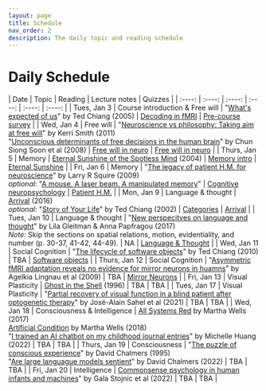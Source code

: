 ```yaml
---
layout: page
title: Schedule
nav_order: 2
description: The daily topic and reading schedule
---
```


# Daily Schedule

| Date | Topic | Reading | Lecture notes | Quizzes |
| :----: | :----: | :----: | :----: |  :----: |  :----: |
| Tues, Jan 3 | Course introduction  & Free will | "[What's expected of us](https://www.nature.com/articles/436150a)" by Ted Chiang (2005) | [Decoding in fMRI](../notes/jan03) | [Pre-course survey](../quizzes/jan03) |
| Wed, Jan 4 | Free will | "[Neuroscience vs philosophy: Taking aim at free will](https://www.nature.com/articles/477023a)" by Kerri Smith (2011) <br /> "[Unconscious determinants of free decisions in the human brain](https://www.nature.com/articles/nn.2112)" by Chun Siong Soon et al (2008) | [Free will in neuro](../notes/jan04) | [Free will in neuro](../quizzes/jan04) |
| Thurs, Jan 5 | Memory | [Eternal Sunshine of the Spotless Mind](https://www.imdb.com/title/tt0338013/) (2004) | [Memory intro](../notes/jan05) | [Eternal Sunshine](../quizzes/jan05) |
| Fri, Jan 6 | Memory | "[The legacy of patient H.M. for neuroscience](https://pubmed.ncbi.nlm.nih.gov/19146808/)" by Larry R Squire (2009) <br /> *optional*: "[A mouse. A laser beam. A manipulated memory](https://www.ted.com/talks/steve_ramirez_and_xu_liu_a_mouse_a_laser_beam_a_manipulated_memory?language=en)" | [Cognitive neuropsychology](../notes/jan06) | [Patient H.M.](../quizzes/jan06) |
| Mon, Jan 9 | Language & thought | [Arrival](https://www.imdb.com/title/tt2543164/) (2016) <br /> *optional:* "[Story of Your Life](https://raley.english.ucsb.edu/wp-content/uploads/Reading/Chiang-story.pdf)" by Ted Chiang (2002) | [Categories](../notes/jan10) | [Arrival](../quizzes/jan09) | 
| Tues, Jan 10 | Language & thought | "[New perspecitves on language and thought](https://cpb-us-w2.wpmucdn.com/web.sas.upenn.edu/dist/4/81/files/2017/07/Gleitman__Papafragou_in-press-21o7hjk.pdf)" by Lila Gleitman & Anna Papfragou (2017) <br /> *Note*: Skip the sections on spatial relations, motion, evidentiality, and number (p. 30-37, 41-42, 44-49). | NA | [Language & Thought](../quizzes/jan10) |
| Wed, Jan 11 | Social Cognition | "[The lifecycle of software objects](https://cpb-us-w2.wpmucdn.com/voices.uchicago.edu/dist/8/644/files/2017/08/Chiang-Lifecycle-of-Software-Objects-q3tsuw.pdf)" by Ted Chiang (2010) | TBA | [Software objects](../quizzes/jan11) |
| Thurs, Jan 12 | Social Cognition | "[Asymmetric fMRI adaptation reveals no evidence for mirror neurons in huamns](https://www.pnas.org/doi/epdf/10.1073/pnas.0902262106)" by Agelkia Lingnau et al (2009) | TBA | [Mirror Neurons](../quizzes/jan12) |
| Fri, Jan 13 | Visual Plasticity | [Ghost in the Shell](https://www.youtube.com/watch?v=iHil4Y4r3Wk) (1996) | TBA | TBA |
| Tues, Jan 17 | Visual Plasticity | "[Partial recovery of visual function in a blind patient after optogenetic therapy](https://www.nature.com/articles/s41591-021-01351-4)" by José-Alain Sahel et al (2021) | TBA | TBA | 
| Wed, Jan 18 | Consciousness & Intelligence | [All Systems Red](https://www.goodreads.com/book/show/32758901-all-systems-red) by Martha Wells (2017) <br /> [Artificial Condition](https://www.goodreads.com/book/show/36223860-artificial-condition)  by Martha Wells (2018) <br /> "[I trained an AI chatbot on my childhood journal entries](https://mem.ai/p/U9DnlAjdkp6hifl6A80R)" by Michelle Huang (2022) | TBA | TBA | 
| Thurs, Jan 19 | Consciousness | "[The puzzle of conscious experience](http://www.ccs.fau.edu/~bressler/EDU/CogNeuro/Readings/Chalmers1995.pdf)" by David Chalmers (1995) <br /> "[Are large languague models sentient](https://www.youtube.com/watch?v=-BcuCmf00_Y)" by David Chalmers (2022) | TBA | TBA |
| Fri, Jan 20 | Intelligence | [Commonsense psychology in human infants and machines](https://cims.nyu.edu/~brenden/papers/StojnicEtAlPreprint.pdf)" by Gala Stojnic et al (2022)  | TBA | TBA | 

